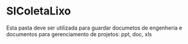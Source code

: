 # SIColetaLixo

Esta pasta deve ser utilizada para guardar documetos de engenheria e documentos para gerenciamento de projetos: ppt, doc, xls
